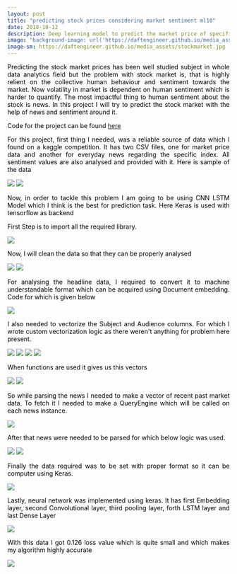 ```yaml
---
layout: post
title: "predicting stock prices considering market sentiment ml10"
date: 2018-10-12
description: Deep learning model to predict the market price of specific index on US stock market data from news sentiment analysis data.
image: "background-image: url('https://daftengineer.github.io/media_assets/stockmarket.jpg');"
image-sm: https://daftengineer.github.io/media_assets/stockmarket.jpg
---
```


<div style="color:black;"><p></p>

<p style="text-align:justify;">Predicting the stock market prices has been well studied subject in whole data analytics field but the problem with stock market is, that is highly relient on the collective human behaviour and sentiment towards the market. Now volatility in market is dependent on human sentiment which is harder to quantify. The most impactful thing to human sentiment about the stock is news. In this project I will try to predict the stock market with the help of news and sentiment around it. </p>
<p style="text-align:justify;">Code for the project can be found <a href="">here</a></p>
<p style="text-align:justify;">For this project, first thing I needed, was a reliable source of data which I found on a kaggle competition. It has two CSV files, one for market price data and another for everyday news regarding the specific index. All sentiment values are also analysed and provided with it. Here is sample of the data</p>
<img src="https://daftengineer.github.io/media_assets/ml10p1.jpg" />
<img src="https://daftengineer.github.io/media_assets/ml10p2.jpg" />
<p style="text-align:justify;">Now, in order to tackle this problem I am going to be using CNN LSTM Model which I think is the best for prediction task. Here Keras is used with tensorflow as backend</p>
<p style="text-align:justify;">First Step is to import all the required library. </p>
<img src="https://daftengineer.github.io/media_assets/ml10p3.jpg" />
<p style="text-align:justify;">Now, I will clean the data so that they can be properly analysed</p>
<img src="https://daftengineer.github.io/media_assets/ml10p4.jpg" />
<img src="https://daftengineer.github.io/media_assets/ml10p5.jpg" />
<p style="text-align:justify;">For analysing the headline data, I required to convert it to machine understandable format which can be acquired using Document embedding. Code for which is given below</p>
<img src="https://daftengineer.github.io/media_assets/ml10p6.jpg" />
<p style="text-align:justify;">I also needed to vectorize the Subject and Audience columns. For which I wrote custom vectorization logic as there weren't anything for problem here present.</p>
<img src="https://daftengineer.github.io/media_assets/ml10p7.jpg" />
<img src="https://daftengineer.github.io/media_assets/ml10p8.jpg" />
<img src="https://daftengineer.github.io/media_assets/ml10p9.jpg" />
<img src="https://daftengineer.github.io/media_assets/ml10p10.jpg" />
<p style="text-align:justify;">When functions are used it gives us this vectors</p>
<img src="https://daftengineer.github.io/media_assets/ml10p11.jpg" />
<img src="https://daftengineer.github.io/media_assets/ml10p12.jpg" />
<p style="text-align:justify;">So while parsing the news I needed to make a vector of recent past market data. To fetch it I needed to make a QueryEngine which will be called on each news instance.</p>
<img src="https://daftengineer.github.io/media_assets/ml10p13.jpg" />
<p style="text-align:justify;">After that news were needed to be parsed for which below logic was used.</p>
<img src="https://daftengineer.github.io/media_assets/ml10p14.jpg" />
<img src="https://daftengineer.github.io/media_assets/ml10p15.jpg" />
<p style="text-align:justify;">Finally the data required was to be set with proper format so it can be computer using Keras.</p>
<img src="https://daftengineer.github.io/media_assets/ml10p16.jpg" />
<p style="text-align:justify;">Lastly, neural network was implemented using keras. It has first Embedding layer, second  Convolutional layer, third pooling layer, forth LSTM layer and last Dense Layer</p> 
<img src="https://daftengineer.github.io/media_assets/ml10p17.jpg" />
<p style="text-align:justify;">With this data I got 0.126 loss value which is quite small and which makes my algorithm highly accurate</p>
<img src="https://daftengineer.github.io/media_assets/ml10p18.jpg" />
</div>

